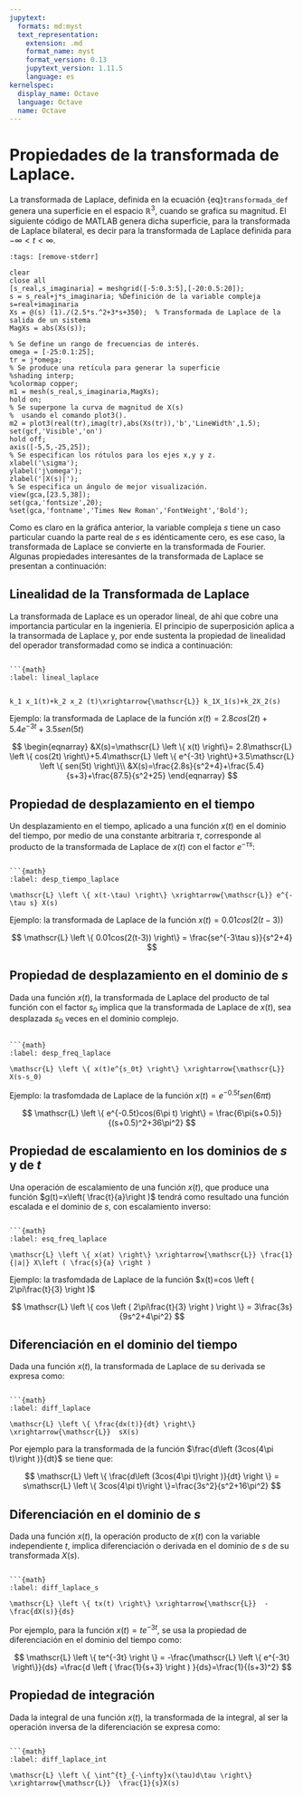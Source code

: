```yaml
---
jupytext:
  formats: md:myst
  text_representation:
    extension: .md
    format_name: myst
    format_version: 0.13
    jupytext_version: 1.11.5
    language: es
kernelspec:
  display_name: Octave
  language: Octave
  name: Octave
---
```



# Propiedades de la transformada de Laplace.


La transformada de Laplace, definida  en la ecuación {eq}`transformada_def` genera una superficie en el espacio $\mathbb{R}^3$, cuando se grafica su magnitud. El siguiente código de MATLAB genera dicha superficie, para la transformada de Laplace bilateral, es decir para la transformada de Laplace definida para ${-\infty}<t<{\infty}$.


```{code-cell} Octave
:tags: [remove-stderr]

clear 
close all
[s_real,s_imaginaria] = meshgrid([-5:0.3:5],[-20:0.5:20]);
s = s_real+j*s_imaginaria; %Definición de la variable compleja s=real+imaginaria
Xs = @(s) (1)./(2.5*s.^2+3*s+350);  % Transformada de Laplace de la salida de un sistema
MagXs = abs(Xs(s));

% Se define un rango de frecuencias de interés.
omega = [-25:0.1:25];
tr = j*omega;
% Se produce una retícula para generar la superficie
%shading interp;
%colormap copper;
m1 = mesh(s_real,s_imaginaria,MagXs);
hold on;
% Se superpone la curva de magnitud de X(s)
%  usando el comando plot3().
m2 = plot3(real(tr),imag(tr),abs(Xs(tr)),'b','LineWidth',1.5);
set(gcf,'Visible','on')
hold off;
axis([-5,5,-25,25]);
% Se especifican los rótulos para los ejes x,y y z.
xlabel('\sigma');
ylabel('j\omega');
zlabel('|X(s)|');
% Se especifica un ángulo de mejor visualización. 
view(gca,[23.5,38]);
set(gca,'fontsize',20);
%set(gca,'fontname','Times New Roman','FontWeight','Bold'); 
```
Como es claro en la gráfica anterior, la variable compleja $s$ tiene un caso particular cuando la parte real de $s$ es idénticamente cero, es ese caso, la transformada de Laplace se convierte en la transformada de Fourier. Algunas propiedades interesantes de la transformada de Laplace se presentan a continuación:

## Linealidad de la Transformada de Laplace 

La transformada de Laplace es un operador lineal, de ahí que cobre una importancia particular en la ingeniería. El principio de superposición aplica a la transormada de Laplace y, por ende sustenta la propiedad de linealidad del operador transformadad como se indica a continuación:

```{admonition} Principio de linealidad de la transformada de Laplace:

```{math}
:label: lineal_laplace


k_1 x_1(t)+k_2 x_2 (t)\xrightarrow{\mathscr{L}} k_1X_1(s)+k_2X_2(s)
````

Ejemplo: la transformada de Laplace de la función $x(t)=2.8cos(2t)+5.4e^{-3t}+3.5sen(5t)$


$$
\begin{eqnarray}
&X(s)=\mathscr{L} \left \{ x(t) \right\}= 2.8\mathscr{L} \left \{ cos(2t) \right\}+5.4\mathscr{L} \left \{ e^{-3t} \right\}+3.5\mathscr{L} \left \{ sen(5t) \right\}\\
&X(s)=\frac{2.8s}{s^2+4}+\frac{5.4}{s+3}+\frac{87.5}{s^2+25}
\end{eqnarray}
$$

## Propiedad de desplazamiento en el tiempo

Un desplazamiento en el tiempo, aplicado a una función $x(t)$ en el dominio del tiempo, por medio de una constante arbitraria $\tau$, corresponde al producto de la transformada de Laplace de $x(t)$ con el factor $e^{-\tau s}$:


```{admonition} Propiedad de desplazamiento en el tiempo de la transformada de Laplace:

```{math}
:label: desp_tiempo_laplace

\mathscr{L} \left \{ x(t-\tau) \right\} \xrightarrow{\mathscr{L}} e^{-\tau s} X(s)
````

Ejemplo: la transformada de Laplace de la función $x(t)=0.01cos(2(t-3))$

$$
\mathscr{L} \left \{ 0.01cos(2(t-3)) \right\} = \frac{se^{-3\tau s}}{s^2+4} 
$$

## Propiedad de desplazamiento en el dominio de $s$

Dada una función $x(t)$, la transformada de Laplace del producto de tal función con el factor $s_0$ implica que la transformada de Laplace de $x(t)$, sea desplazada $s_0$ veces en el dominio complejo.

```{admonition} Propiedad de desplazamiento en el dominio de $s$ de la transformada de Laplace:

```{math}
:label: desp_freq_laplace

\mathscr{L} \left \{ x(t)e^{s_0t} \right\} \xrightarrow{\mathscr{L}}  X(s-s_0)
````
Ejemplo: la trasfomdada de Laplace de la función $x(t)=e^{-0.5t}sen(6\pi t)$

$$
\mathscr{L} \left \{ e^{-0.5t}cos(6\pi t) \right\} = \frac{6\pi(s+0.5)}{(s+0.5)^2+36\pi^2} 
$$

## Propiedad de escalamiento en los dominios de $s$ y de $t$

Una operación de escalamiento de una función $x(t)$, que produce una función $g(t)=x\left( \frac{t}{a}\right )$ tendrá como resultado una función escalada e el dominio de $s$, con escalamiento inverso:

```{admonition} Propiedad de escalamento en el tiempo y la frecuencia de la transformada de Laplace:

```{math}
:label: esq_freq_laplace

\mathscr{L} \left \{ x(at) \right\} \xrightarrow{\mathscr{L}} \frac{1}{|a|} X\left ( \frac{s}{a} \right )
````
Ejemplo: la trasfomdada de Laplace de la función $x(t)=cos \left ( 2\pi\frac{t}{3} \right )$

$$
\mathscr{L} \left \{ cos \left ( 2\pi\frac{t}{3} \right ) \right \} = 3\frac{3s}{9s^2+4\pi^2}
$$

## Diferenciación en el dominio del tiempo

Dada una función $x(t)$, la transformada de Laplace de su derivada se expresa como:

```{admonition} Propiedad de diferenciación en el dominio del tiempo:

```{math}
:label: diff_laplace

\mathscr{L} \left \{ \frac{dx(t)}{dt} \right\} \xrightarrow{\mathscr{L}}  sX(s)
````

Por ejemplo para la transformada de la función $\frac{d\left (3cos(4\pi t)\right )}{dt}$ se tiene que:

$$
\mathscr{L} \left \{ \frac{d\left (3cos(4\pi t)\right )}{dt} \right \} = s\mathscr{L} \left \{ 3cos(4\pi t)\right \}=\frac{3s^2}{s^2+16\pi^2}
$$

## Diferenciación en el dominio de $s$

Dada una función $x(t)$, la operación producto de $x(t)$ con la variable independiente $t$, implica diferenciación o derivada en el dominio de $s$ de su transformada $X(s)$.

```{admonition} Propiedad de diferenciación en el dominio de $s$:

```{math}
:label: diff_laplace_s

\mathscr{L} \left \{ tx(t) \right\} \xrightarrow{\mathscr{L}}  -\frac{dX(s)}{ds}
````
Por ejemplo, para la función $x(t)=te^{-3t}$, se usa la propiedad de diferenciación en el dominio del tiempo como:


$$
\mathscr{L} \left \{ te^{-3t} \right \} = -\frac{\mathscr{L} \left \{ e^{-3t} \right\}}{ds} =\frac{d \left (  \frac{1}{s+3} \right ) }{ds}=\frac{1}{(s+3)^2}  
$$


## Propiedad de integración 

Dada la integral de una función $x(t)$, la transformada de la integral, al ser la operación inversa de la diferenciación se expresa como:

```{admonition} Propiedad de integración:

```{math}
:label: diff_laplace_int

\mathscr{L} \left \{ \int^{t}_{-\infty}x(\tau)d\tau \right\} \xrightarrow{\mathscr{L}}  \frac{1}{s}X(s)
````

